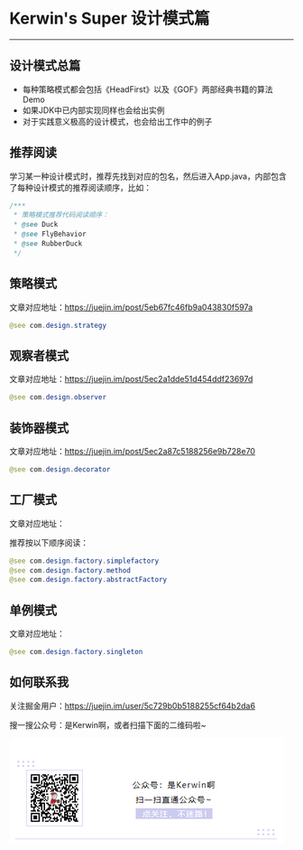 # Kerwin's Super 设计模式篇

------



## 设计模式总篇

- 每种策略模式都会包括《HeadFirst》以及《GOF》两部经典书籍的算法Demo
- 如果JDK中已内部实现同样也会给出实例
- 对于实践意义极高的设计模式，也会给出工作中的例子



## 推荐阅读

学习某一种设计模式时，推荐先找到对应的包名，然后进入App.java，内部包含了每种设计模式的推荐阅读顺序，比如：

```java
/***
 * 策略模式推荐代码阅读顺序：
 * @see Duck
 * @see FlyBehavior
 * @see RubberDuck
 */
```





## 策略模式

文章对应地址：https://juejin.im/post/5eb67fc46fb9a043830f597a

```java
@see com.design.strategy
```



## 观察者模式

文章对应地址：https://juejin.im/post/5ec2a1dde51d454ddf23697d

```java
@see com.design.observer
```


## 装饰器模式

文章对应地址：https://juejin.im/post/5ec2a87c5188256e9b728e70

```java
@see com.design.decorator
```


## 工厂模式

文章对应地址：

推荐按以下顺序阅读：
```java
@see com.design.factory.simplefactory
@see com.design.factory.method
@see com.design.factory.abstractFactory
```


## 单例模式

文章对应地址：

```java
@see com.design.factory.singleton
```


## 如何联系我

关注掘金用户：https://juejin.im/user/5c729b0b5188255cf64b2da6

搜一搜公众号：是Kerwin啊，或者扫描下面的二维码啦~

![微信公众号](img/wechat.png)

